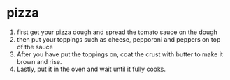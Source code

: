 # pizza

1. first get your pizza dough and spread the tomato sauce on the dough
2. then put your toppings such as cheese, pepporoni and peppers on top of the sauce
3. After you have put the toppings on, coat the crust with butter to make it brown and rise.
4. Lastly, put it in the oven and wait until it fully cooks.

